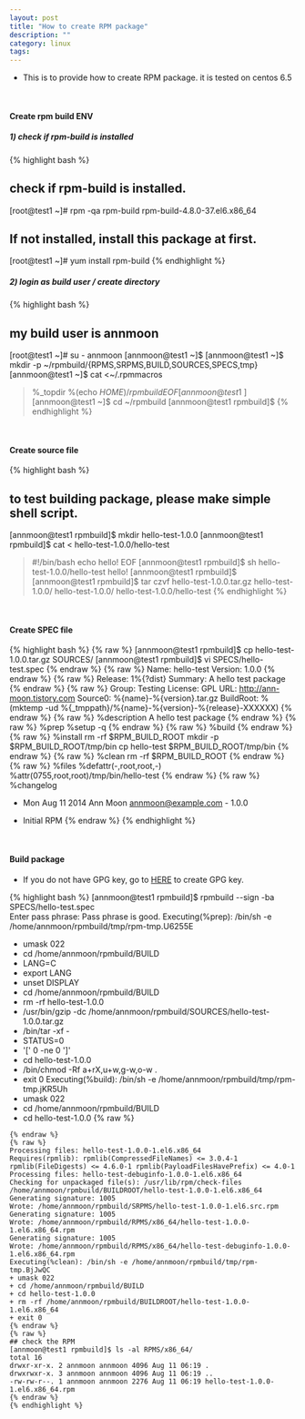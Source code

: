 ```yaml
---
layout: post
title: "How to create RPM package"
description: ""
category: linux
tags:
---
```


* This is to provide how to create RPM package. it is tested on centos 6.5

<br>

#### Create rpm build ENV

##### 1) check if rpm-build is installed

{% highlight bash %}
## check if rpm-build is installed.
[root@test1 ~]# rpm -qa rpm-build
rpm-build-4.8.0-37.el6.x86_64
## If not installed, install this package at first.
[root@test1 ~]# yum install rpm-build
{% endhighlight %}


##### 2) login as build user / create directory 

{% highlight bash %}
## my build user is annmoon
[root@test1 ~]# su - annmoon
[annmoon@test1 ~]$
[annmoon@test1 ~]$ mkdir -p ~/rpmbuild/{RPMS,SRPMS,BUILD,SOURCES,SPECS,tmp}
[annmoon@test1 ~]$ cat <<EOF >~/.rpmmacros
> %_topdir   %(echo $HOME)/rpmbuild
> %_tmppath  %{_topdir}/tmp
> EOF
[annmoon@test1 ~]$ 
[annmoon@test1 ~]$ cd ~/rpmbuild
[annmoon@test1 rpmbuild]$ 
{% endhighlight %}

<br>

#### Create source file

{% highlight bash %}
## to test building package, please make simple shell script.
[annmoon@test1 rpmbuild]$ mkdir hello-test-1.0.0
[annmoon@test1 rpmbuild]$ cat <<EOF > hello-test-1.0.0/hello-test
> #!/bin/bash
> echo hello!
> EOF
[annmoon@test1 rpmbuild]$ sh hello-test-1.0.0/hello-test
hello!
[annmoon@test1 rpmbuild]$ 
[annmoon@test1 rpmbuild]$ tar czvf hello-test-1.0.0.tar.gz hello-test-1.0.0/
hello-test-1.0.0/
hello-test-1.0.0/hello-test
{% endhighlight %}

<br>

#### Create SPEC file

{% highlight bash %}
{% raw %}
[annmoon@test1 rpmbuild]$ cp hello-test-1.0.0.tar.gz SOURCES/
[annmoon@test1 rpmbuild]$ vi SPECS/hello-test.spec
{% endraw %}
{% raw %}
Name: hello-test
Version: 1.0.0
{% endraw %}
{% raw %}
Release:        1%{?dist}
Summary: A hello test package
{% endraw %}
{% raw %}
Group:  Testing
License: GPL
URL: http://ann-moon.tistory.com
Source0: %{name}-%{version}.tar.gz
BuildRoot:      %(mktemp -ud %{_tmppath}/%{name}-%{version}-%{release}-XXXXXX)
{% endraw %}
{% raw %}
%description
A hello test package
{% endraw %}
{% raw %}
%prep
%setup -q
{% endraw %}
{% raw %}
%build
{% endraw %}
{% raw %}
%install
rm -rf $RPM_BUILD_ROOT
mkdir -p $RPM_BUILD_ROOT/tmp/bin
cp hello-test $RPM_BUILD_ROOT/tmp/bin
{% endraw %}
{% raw %}
%clean
rm -rf $RPM_BUILD_ROOT
{% endraw %}
{% raw %}
%files
%defattr(-,root,root,-)
%attr(0755,root,root)/tmp/bin/hello-test
{% endraw %}
{% raw %}
%changelog
* Mon Aug 11 2014 Ann Moon <annmoon@example.com> - 1.0.0
- Initial RPM
{% endraw %}
{% endhighlight %}

<br>

#### Build package


* If you do not have GPG key, go to <a href="/2014/08/11/Create-GPG-Key-for-building-package/">HERE</a> to create GPG key.


{% highlight bash %}
[annmoon@test1 rpmbuild]$ rpmbuild --sign -ba SPECS/hello-test.spec                                                                                                                                    
Enter pass phrase: 
Pass phrase is good.
Executing(%prep): /bin/sh -e /home/annmoon/rpmbuild/tmp/rpm-tmp.U6255E
+ umask 022
+ cd /home/annmoon/rpmbuild/BUILD
+ LANG=C
+ export LANG
+ unset DISPLAY
+ cd /home/annmoon/rpmbuild/BUILD
+ rm -rf hello-test-1.0.0
+ /usr/bin/gzip -dc /home/annmoon/rpmbuild/SOURCES/hello-test-1.0.0.tar.gz
+ /bin/tar -xf -
+ STATUS=0
+ '[' 0 -ne 0 ']'
+ cd hello-test-1.0.0
+ /bin/chmod -Rf a+rX,u+w,g-w,o-w .
+ exit 0
Executing(%build): /bin/sh -e /home/annmoon/rpmbuild/tmp/rpm-tmp.jKR5Uh
+ umask 022
+ cd /home/annmoon/rpmbuild/BUILD
+ cd hello-test-1.0.0
{% raw %} 
~~~~~~~~ (SKIP)
{% endraw %}
{% raw %}
Processing files: hello-test-1.0.0-1.el6.x86_64
Requires(rpmlib): rpmlib(CompressedFileNames) <= 3.0.4-1 rpmlib(FileDigests) <= 4.6.0-1 rpmlib(PayloadFilesHavePrefix) <= 4.0-1
Processing files: hello-test-debuginfo-1.0.0-1.el6.x86_64
Checking for unpackaged file(s): /usr/lib/rpm/check-files /home/annmoon/rpmbuild/BUILDROOT/hello-test-1.0.0-1.el6.x86_64
Generating signature: 1005
Wrote: /home/annmoon/rpmbuild/SRPMS/hello-test-1.0.0-1.el6.src.rpm
Generating signature: 1005
Wrote: /home/annmoon/rpmbuild/RPMS/x86_64/hello-test-1.0.0-1.el6.x86_64.rpm
Generating signature: 1005
Wrote: /home/annmoon/rpmbuild/RPMS/x86_64/hello-test-debuginfo-1.0.0-1.el6.x86_64.rpm
Executing(%clean): /bin/sh -e /home/annmoon/rpmbuild/tmp/rpm-tmp.BjJwQC
+ umask 022
+ cd /home/annmoon/rpmbuild/BUILD
+ cd hello-test-1.0.0
+ rm -rf /home/annmoon/rpmbuild/BUILDROOT/hello-test-1.0.0-1.el6.x86_64
+ exit 0
{% endraw %}
{% raw %}
## check the RPM
[annmoon@test1 rpmbuild]$ ls -al RPMS/x86_64/
total 16
drwxr-xr-x. 2 annmoon annmoon 4096 Aug 11 06:19 .
drwxrwxr-x. 3 annmoon annmoon 4096 Aug 11 06:19 ..
-rw-rw-r--. 1 annmoon annmoon 2276 Aug 11 06:19 hello-test-1.0.0-1.el6.x86_64.rpm
{% endraw %}
{% endhighlight %}
